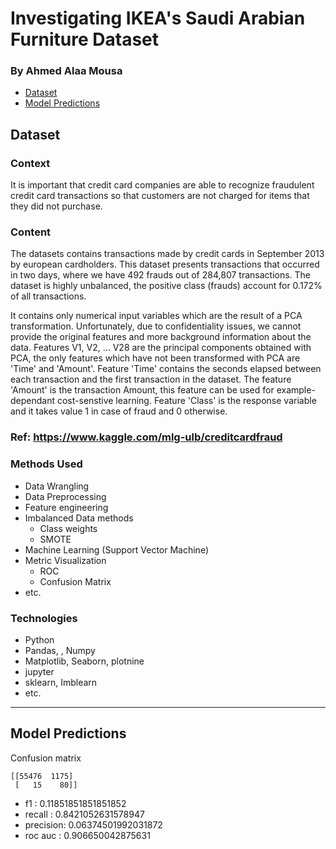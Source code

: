 # Investigating IKEA's Saudi Arabian Furniture Dataset
### By Ahmed Alaa Mousa


* [Dataset](#dataset)
* [Model Predictions](#model-predictions)

## Dataset

### Context
It is important that credit card companies are able to recognize fraudulent credit card transactions so that customers are not charged for items that they did not purchase.

### Content
The datasets contains transactions made by credit cards in September 2013 by european cardholders. This dataset presents transactions that occurred in two days, where we have 492 frauds out of 284,807 transactions. The dataset is highly unbalanced, the positive class (frauds) account for 0.172% of all transactions.

It contains only numerical input variables which are the result of a PCA transformation. Unfortunately, due to confidentiality issues, we cannot provide the original features and more background information about the data. Features V1, V2, … V28 are the principal components obtained with PCA, the only features which have not been transformed with PCA are 'Time' and 'Amount'. Feature 'Time' contains the seconds elapsed between each transaction and the first transaction in the dataset. The feature 'Amount' is the transaction Amount, this feature can be used for example-dependant cost-senstive learning. Feature 'Class' is the response variable and it takes value 1 in case of fraud and 0 otherwise.

### Ref: https://www.kaggle.com/mlg-ulb/creditcardfraud

### Methods Used
* Data Wrangling
* Data Preprocessing
* Feature engineering
* Imbalanced Data methods
  - Class weights
  - SMOTE
* Machine Learning (Support Vector Machine)
* Metric Visualization 
  - ROC
  - Confusion Matrix
* etc.

### Technologies
* Python
* Pandas, , Numpy
* Matplotlib, Seaborn, plotnine
* jupyter
* sklearn, Imblearn
* etc. 

<hr>

## Model Predictions

Confusion matrix

	[[55476  1175]
	 [   15    80]]

- f1       : 0.11851851851851852
- recall   : 0.8421052631578947
- precision: 0.06374501992031872
- roc auc  : 0.906650042875631


